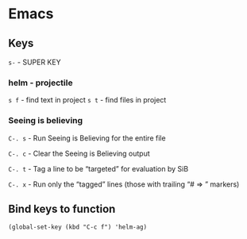 # Emacs

## Keys

`s-` - SUPER KEY


### helm - projectile

`s f` - find text in project
`s t` - find files in project

### Seeing is believing

`C-. s` - Run Seeing is Believing for the entire file

`C-. c` - Clear the Seeing is Believing output

`C-. t` - Tag a line to be “targeted” for evaluation by SiB

`C-. x` - Run only the “tagged” lines (those with trailing “# => ” markers)



## Bind keys to function

```
(global-set-key (kbd "C-c f") 'helm-ag) 
```
